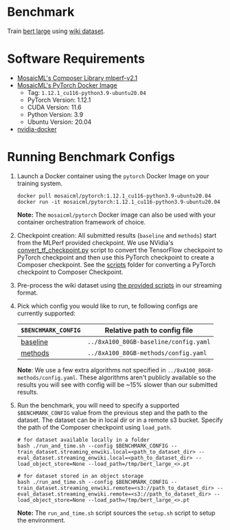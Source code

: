 # Benchmark

Train [bert large](https://github.com/mlcommons/training/tree/master/language_model/tensorflow/bert) using [wiki dataset](https://github.com/mlcommons/training/tree/master/language_model/tensorflow/bert#download-and-preprocess-datasets).

# Software Requirements

* [MosaicML's Composer Library mlperf-v2.1](https://github.com/mosaicml/composer/tree/mlperf-v2.1)
* [MosaicML's PyTorch Docker Image](https://hub.docker.com/r/mosaicml/pytorch/tags)
   * Tag: `1.12.1_cu116-python3.9-ubuntu20.04`
   * PyTorch Version: 1.12.1
   * CUDA Version: 11.6
   * Python Version: 3.9
   * Ubuntu Version: 20.04
* [nvidia-docker](https://github.com/NVIDIA/nvidia-docker)

# Running Benchmark Configs

1. Launch a Docker container using the `pytorch` Docker Image on your training system.
   
   ```
   docker pull mosaicml/pytorch:1.12.1_cu116-python3.9-ubuntu20.04
   docker run -it mosaicml/pytorch:1.12.1_cu116-python3.9-ubuntu20.04
   ``` 
   **Note:** The `mosaicml/pytorch` Docker image can also be used with your container orchestration framework of choice.

1. Checkpoint creation: All submitted results (`baseline` and `methods`) start from the MLPerf provided checkpoint. We
   use NVidia's [convert_tf_checkpoint.py](https://github.com/mlcommons/training_results_v2.0/tree/main/NVIDIA/benchmarks/bert/implementations/pytorch) script to 
   convert the TensorFlow checkpoint to PyTorch checkpoint and then use this PyTorch checkpoint to create a 
   Composer checkpoint. See the [scripts](scripts) folder for converting a PyTorch checkpoint to Composer Checkpoint.

1. Pre-process the wiki dataset using [the provided scripts](https://github.com/mosaicml/streaming/tree/main/streaming/text/convert/enwiki/mds) in our streaming format.

1. Pick which config you would like to run, te following configs are currently supported:
   
   | `$BENCHMARK_CONFIG` | Relative path to config file |
   | --- | --- |
   | [baseline](../8xA100_80GB-baseline/config.yaml) | `../8xA100_80GB-baseline/config.yaml` |
   | [methods](../8xA100_80GB-methods/config.yaml) | `../8xA100_80GB-methods/config.yaml` |

   **Note**: We use a few extra algorithms not specified in  `../8xA100_80GB-methods/config.yaml`. These algorithms aren't
   publicly available so the results you will see with config will be ~15% slower than our submitted results.


1. Run the benchmark, you will need to specify a supported `$BENCHMARK_CONFIG` value from the previous step and the path to the dataset. 
   The dataset can be in local dir or in a remote s3 bucket. Specify the path of the Composer checkpoint using `load_path`.

   ```
   # for dataset available locally in a folder
   bash ./run_and_time.sh --config $BENCHMARK_CONFIG --train_dataset.streaming_enwiki.local=<path_to_dataset_dir> --eval_dataset.streaming_enwiki.local=<path_to_dataset_dir> --load_object_store=None --load_path=/tmp/bert_large_<>.pt
   ```

   ```
   # for dataset stored in an object storage
   bash ./run_and_time.sh --config $BENCHMARK_CONFIG --train_dataset.streaming_enwiki.remote=<s3://path_to_dataset_dir> --eval_dataset.streaming_enwiki.remote=<s3://path_to_dataset_dir> --load_object_store=None --load_path=/tmp/bert_large_<>.pt
   ```
   
   **Note:** The `run_and_time.sh` script sources the `setup.sh` script to setup the environment.
